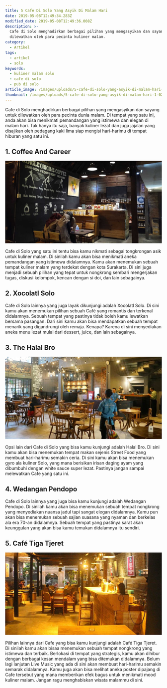 ```yaml
---
title: 5 Cafe Di Solo Yang Asyik Di Malam Hari
date: 2019-05-08T12:49:34.283Z
modified_date: 2019-05-08T12:49:36.008Z
description: >-
  Cafe di Solo menghadirkan berbagai pilihan yang mengasyikan dan sayang untuk
  dilewatkan oleh para pecinta kuliner malam.
category:
  - Artikel
tags:
  - artikel
  - solo
keywords:
  - kuliner malam solo
  - cafe di solo
  - pub di solo
article_image: /images/uploads/5-cafe-di-solo-yang-asyik-di-malam-hari-1.jpg
thumbnail: /images/uploads/5-cafe-di-solo-yang-asyik-di-malam-hari-1-026.jpg
---
```

Cafe di Solo menghadirkan berbagai pilihan yang mengasyikan dan sayang untuk dilewatkan oleh para pecinta dunia malam. Di tempat yang satu ini, anda akan bisa menikmati pemandangan yang istimewa dan elegan di malam hari. Tak hanya itu saja, banyak kuliner lezat dan juga jajalan yang disajikan oleh pedagang kaki lima siap mengisi hari-harimu di tempat hiburan yang satu ini.



## 1. Coffee And Career

![5 Cafe Di Solo Yang Asyik Di Malam Hari](/images/uploads/5-cafe-di-solo-yang-asyik-di-malam-hari-3.jpg)

Cafe di Solo yang satu ini tentu bisa kamu nikmati sebagai tongkrongan asik untuk kuliner malam. Di sinilah kamu akan bisa menikmati aneka pemandangan yang istimewa didalamnya. Kamu akan menemukan sebuah tempat kuliner malam yang terdekat dengan kota Surakarta. Di sini juga menjadi sebuah pilihan yang tepat untuk nongkrong sembari mengerjakan tugas, diskusi kelompok, kencan dengan si doi, dan lain sebagainya.



## 2.  Xocolatl Solo

Cafe di Solo lainnya yang juga layak dikunjungi adalah Xocolatl Solo. Di sini kamu akan menemukan pilihan sebuah Café yang romantis dan terkenal didalamnya. Sebuah tempat yang pastinya tidak boleh kamu lewatkan bersama pasangan. Dari sini kamu akan bisa mendapatkan sebuah tempat menarik yang digandrungi oleh remaja. Kenapa? Karena di sini menyediakan aneka menu lezat mulai dari dessert, juice, dan lain sebagainya.



## 3. The Halal Bro

![5 Cafe Di Solo Yang Asyik Di Malam Hari](/images/uploads/5-cafe-di-solo-yang-asyik-di-malam-hari-2.jpg)

Opsi lain dari Cafe di Solo yang bisa kamu kunjungi adalah Halal Bro. Di sini kamu akan bisa menemukan tempat makan sejenis Street Food yang membuat hari-harimu semakin ceria. Di sini kamu akan bisa menemukan gyro ala kuliner Solo, yang mana berisikan irisan daging ayam yang dibumbuhi dengan white sauce super lezat. Pastinya jangan sampai melewatkan Cafe yang satu ini.



## 4. Wedangan Pendopo

Cafe di Solo lainnya yang juga bisa kamu kunjungi adalah Wedangan Pendopo. Di sinilah kamu akan bisa menemukan sebuah tempat nongkrong yang menyediakan nuansa jadul tapi sangat elegan didalamnya. Kamu pun akan bisa menemukan sebuah sajian suasana yang nyaman dan berkelas ala era 70-an didalamnya. Sebuah tempat yang pastinya sarat akan keunggulan yang akan bisa kamu temukan didalamnya itu sendiri.



## 5. Café Tiga Tjeret

![5 Cafe Di Solo Yang Asyik Di Malam Hari](/images/uploads/5-cafe-di-solo-yang-asyik-di-malam-hari-1.jpg)

Pilihan lainnya dari Cafe yang bisa kamu kunjungi adalah Café Tiga Tjeret. Di sinilah kamu akan bisaa menemukan sebuah tempat nongkrong yang istimewa dan terbaik. Berlokasi di tempat yang strategis, kamu akan dihibur dengan berbagai kesan mendalam yang bisa ditemukan didalamnya. Belum lagi lanjutan Live Music yang ada di sini akan membuat hari-harimu semakin semarak didalamnya. Kamu juga akan bisa melihat aneka poster dipajang di Cafe tersebut yang mana memberikan efek bagus untuk menikmati mood kuliner malam. Jangan ragu menghabiskan wisata malammu di sini.
